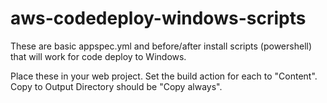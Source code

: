 # aws-codedeploy-windows-scripts
These are basic appspec.yml and before/after install scripts (powershell) that will work for code deploy to Windows.

Place these in your web project.  Set the build action for each to "Content".  Copy to Output Directory should be "Copy always".
